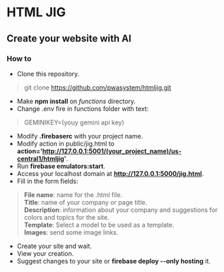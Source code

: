 # HTML JIG
## Create your website with AI

### How to

- Clone this repository.

> git clone https://github.com/pwasystem/htmljig.git


- Make **npm install** on *functions* directory.
- Change .env fire in functions folder with text:

> GEMINIKEY=(youy gemini api key)

- Modify **.firebaserc** with your project name.
- Modify action in public/jig.html to **action='http://127.0.0.1:5001/(your_project_name)/us-central1/htmljig'**.
- Run **firebase emulators:start**.
- Access your localhost domain at **http://127.0.0.1:5000/jig.html**.
- Fill in the form fields:

> **File name**: name for the .html file.<br>
> **Title**: name of your company or page title.<br>
> **Description**: information about your company and suggestions for colors and topics for the site.<br>
> **Template**: Select a model to be used as a template.<br>
> **Images**: send some image links.

- Create your site and wait.
- View your creation.
- Suggest changes to your site or **firebase deploy --only hosting** it.
